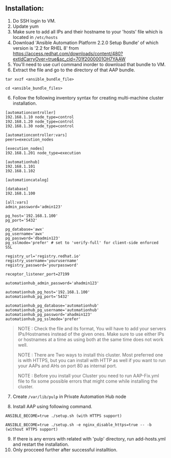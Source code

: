 ## Installation:

1. Do SSH login to VM.
2. Update yum
3. Make sure to add all IPs and their hostname to your 'hosts' file which is located in ```/etc/hosts```
4. Download 'Ansible Automation Platform 2.2.0 Setup Bundle' of which version is '2.2 for RHEL 8' from https://access.redhat.com/downloads/content/480?extIdCarryOver=true&sc_cid=701f2000001OH7YAAW
5. You'll need to use curl command inorder to download that bundle to VM.
6. Extract the file and go to the directory of that AAP bundle.
```
tar xvzf <ansible_bundle_file>
```
```
cd <ansible_bundle_files>
```
6. Follow the following inventory syntax for creating multi-machine cluster installation. 
```
[automationcontroller]
192.168.1.10 node_type=control
192.168.1.20 node_type=control
192.168.1.30 node_type=control

[automationcontroller:vars]
peers=execution_nodes

[execution_nodes]
192.168.1.201 node_type=execution

[automationhub]
192.168.1.101
192.168.1.102

[automationcatalog]

[database]
192.168.1.100

[all:vars]
admin_password='admin123'

pg_host='192.168.1.100'
pg_port='5432'

pg_database='awx'
pg_username='awx'
pg_password='dbadmin123'
pg_sslmode='prefer' # set to 'verify-full' for client-side enforced SSL

registry_url='registry.redhat.io'
registry_username='yourusername'
registry_password='yourpassword'

receptor_listener_port=27199

automationhub_admin_password='ahadmin123'

automationhub_pg_host='192.168.1.100'
automationhub_pg_port='5432'

automationhub_pg_database='automationhub'
automationhub_pg_username='automationhub'
automationhub_pg_password='ahadmin123'
automationhub_pg_sslmode='prefer'

```

> NOTE : Check the file and its format, You will have to add your servers IPs/Hostnames instead of the given ones. Make sure to use either IPs or hostnames at a time as using both at the same time does not work well.
> 
> NOTE : There are Two ways to install this cluster. Most preferred one is with HTTPS, but you can install with HTTP as well if you want to run your AAPs and AHs on port 80 as internal port.
> 
> NOTE : Before you install your Cluster you need to run AAP-Fix.yml file to fix some possible errors that might come while installing the cluster.

7. Create ```/var/lib/pulp``` in Private Automation Hub node

8. Install AAP using following command.
```
ANSIBLE_BECOME=true ./setup.sh (with HTTPS support)
``` 
```
ANSIBLE_BECOME=true ./setup.sh -e nginx_disable_https=true -- -b (without HTTPS support)
```
9. If there is any errors with related with 'pulp' directory, run add-hosts.yml and restart the installation.
10. Only procceed further after successful installtion.
